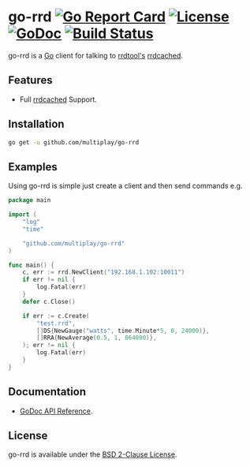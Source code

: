 # go-rrd [![Go Report Card](https://goreportcard.com/badge/github.com/multiplay/go-rrd)](https://goreportcard.com/report/github.com/multiplay/go-rrd) [![License](https://img.shields.io/badge/license-BSD-blue.svg)](https://github.com/multiplay/go-rrd/blob/master/LICENSE) [![GoDoc](https://godoc.org/github.com/multiplay/go-rrd?status.svg)](https://godoc.org/github.com/multiplay/go-rrd) [![Build Status](https://travis-ci.org/multiplay/go-rrd.svg?branch=master)](https://travis-ci.org/multiplay/go-rrd)

go-rrd is a [Go](http://golang.org/) client for talking to [rrdtool's](https://oss.oetiker.ch/rrdtool/index.en.html) [rrdcached](https://oss.oetiker.ch/rrdtool/doc/rrdcached.en.html).

Features
--------
* Full [rrdcached](https://oss.oetiker.ch/rrdtool/doc/rrdcached.en.html) Support.

Installation
------------
```sh
go get -u github.com/multiplay/go-rrd
```

Examples
--------

Using go-rrd is simple just create a client and then send commands e.g.
```go
package main

import (
	"log"
	"time"

	"github.com/multiplay/go-rrd"
)

func main() {
	c, err := rrd.NewClient("192.168.1.102:10011")
	if err != nil {
		log.Fatal(err)
	}
	defer c.Close()

	if err := c.Create(
		"test.rrd",
		[]DS{NewGauge("watts", time.Minute*5, 0, 24000)},
		[]RRA{NewAverage(0.5, 1, 864000)},
	); err != nil {
		log.Fatal(err)
	}
}
```

Documentation
-------------
- [GoDoc API Reference](http://godoc.org/github.com/multiplay/go-rrd).

License
-------
go-rrd is available under the [BSD 2-Clause License](https://opensource.org/licenses/BSD-2-Clause).
```

